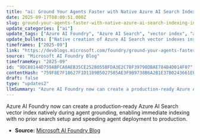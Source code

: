```yaml
---
title: "ai: Ground Your Agents Faster with Native Azure AI Search Indexing in Foundry"
date: 2025-09-17T08:00:51.000Z
slug: ground-your-agents-faster-with-native-azure-ai-search-indexing-in-foundry
update_categories: ["ai"]
update_tags: ["Azure AI Foundry", "Azure AI Search", "vector index", "agent grounding", "indexing", "production-ready", "retrieval-augmented-generation"]
update_bullets: ["Native creation of Azure AI Search vector indexes inside Azure AI Foundry.", "Indexes are production-ready and built instantly when grounding an agent.", "No prior search setup or external configuration required.", "Reduces time-to-deploy for agents and simplifies retrieval workflows.", "Tight integration with Azure AI ecosystem for streamlined agent grounding."]
timeframes: ["2025-09"]
link: "https://devblogs.microsoft.com/foundry/ground-your-agents-faster-native-azure-ai-search-indexing-foundry/"
source: "Microsoft AI Foundry Blog"
timeframeKey: "2025-09"
id: "9DC80144D759ABFCA8AEB35CE252B055BFDA3E2C78F39798DBAE784B4D014F07"
contentHash: "759F8E7F18627F1D1189B5027585AE3F9B9738B6A2B1E37B0243661EFE1FFAFB"
draft: false
type: "updates2"
llmSummary: "Azure AI Foundry now can create a production-ready Azure AI Search vector index natively during agent grounding, enabling immediate indexing with no prior search setup and speeding agent deployment to production."
---
```


Azure AI Foundry now can create a production-ready Azure AI Search vector index natively during agent grounding, enabling immediate indexing with no prior search setup and speeding agent deployment to production.

- **Source:** [Microsoft AI Foundry Blog](https://devblogs.microsoft.com/foundry/ground-your-agents-faster-native-azure-ai-search-indexing-foundry/)
